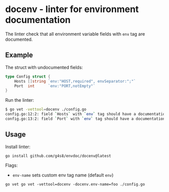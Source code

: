 # docenv - linter for environment documentation

The linter check that all environment variable fields with `env` tag are documented.

## Example

The struct with undocumented fields:
```go
type Config struct {
	Hosts []string `env:"HOST,required", envSeparator:";"`
	Port  int      `env:"PORT,notEmpty"`
}
```

Run the linter:
```bash
$ go vet -vettool=docenv ./config.go
config.go:12:2: field `Hosts` with `env` tag should have a documentation comment
config.go:13:2: field `Port` with `env` tag should have a documentation comment
```

## Usage

Install linter:
```
go install github.com/g4s8/envdoc/docenv@latest
```

Flags:
 - `env-name` sets custom env tag name (default `env`)

```
go vet go vet -vettool=docenv -docenv.env-name=foo ./config.go
```
